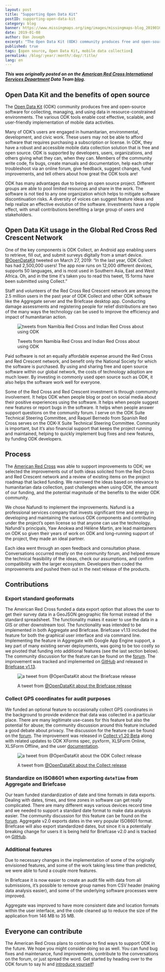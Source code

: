 ```yaml
---
layout: post
title: "Supporting Open Data Kit"
postID: supporting-open-data-kit
category: blog
banner: https://www.missingmaps.org/img/images/missingmaps-blog_20190108_banner.jpg
date: 2019-01-08
author: Dan Joseph
excerpt: "The Open Data Kit (ODK) community produces free and open-source software for collecting, managing, and using data in resource-constrained environments. The various ODK tools enable cost effective, scalable, and user-friendly implementation of mobile data activities. The American Red Cross was able to support improvements to ODK."
published: true
tags: [open source, Open Data Kit, mobile data collection]
permalink: /blog/:year/:month/:day/:title/
lang: en
---
```


_**This was originally posted on on the [American Red Cross International Services Department](https://www.redcross.org/about-us/our-work/international-services.html) Data Team [blog](https://americanredcross.github.io/2019/01/08/odk-collect-improvements/).**_

## Open Data Kit and the benefits of open source

The [Open Data Kit](http://opendatakit.org) (ODK) community produces free and open-source software for collecting, managing, and using data in resource-constrained environments. The various ODK tools enable cost effective, scalable, and user-friendly implementation of mobile data activities.

Many of ODK’s users are engaged in humanitarian, environmental, development, and civic work. These users may not be able to afford software that requires purchasing a subscription or license. In ODK, they have a robust and accessible mobile data collection solution that is free and open source. ODK is supported by developers, users, organizations, and others giving what they can, when they can. Members of the community write code, fix bugs, create manuals and documentation, help each other troubleshoot via an online forum, give feedback, suggest changes, fund improvements, and tell others about how great the ODK tools are!

ODK has many advantages due to being an open source project. Different groups are able to pool limited resources and share in the work. The software is not tied to any one organization which helps to mitigate software discontinuation risks. A diversity of voices can suggest feature ideas and help realize an effective evolution of the software. Investments have a ripple effect, with small contributions benefiting a large group of users and stakeholders. 

## Open Data Kit usage in the Global Red Cross Red Crescent Network

One of the key components is ODK Collect, an Android app enabling users to retrieve, fill out, and submit surveys digitally from a smart device. [@OpenDataKit](https://twitter.com/OpenDataKit/status/1110995026916593664) tweeted on March 27, 2019: “In the last year, ODK Collect has had 2,500,000 users! The app now runs on 12,000 different devices, supports 50 languages, and is most used in Southern Asia, East and West Africa. Oh, and in the time it's taken you to read this tweet, 15 forms have been submitted using Collect.”

Staff and volunteers of the Red Cross Red Crescent network are among the 2.5 million users in the past year of ODK Collect and other ODK software like the Aggregate server and the Briefcase desktop app. Conducting damage assessments and registering people for relief distributions are two of the many ways the technology can be used to improve the efficiency and impact of humanitarian action.

<figure>
<img alt="tweets from Namibia Red Cross and Indian Red Cross about using ODK" src="https://www.missingmaps.org/img/images/missingmaps-blog_20190108_supporting-odk-society-tweets.png">
<p class="caption">Tweets from Namibia Red Cross and Indian Red Cross about using ODK</p>
</figure>

Paid software is not an equally affordable expense around the Red Cross and Red Crescent network, and benefit only the National Society for which the software is purchased. By using and sharing free and open source software within our global network, the costs of technology adoption are much lower. By investing in commonly used open source such as ODK, it also helps the software work well for everyone. 

Some of the Red Cross and Red Crescent investment is through community involvement. It helps ODK when people blog or post on social media about their positive experiences using the software. It helps when people suggest new features or report bugs in the software. It helps when people answer support questions on the community forum. I serve on the ODK Suite Technical Steering Committee, and Raquel Bernedo from Spanish Red Cross serves on the ODK-X Suite Technical Steering Committee. Community is important, but it’s also financial support that keeps the project running and maintained, helping to quickly implement bug fixes and new features, by funding ODK developers.

## Process

The [American Red Cross](https://www.redcross.org) was able to support improvements to ODK; we selected the improvements out of both ideas solicited from the Red Cross and Red Crescent network and a review of existing items on the project roadmap that lacked funding. We narrowed the ideas based on relevance to humanitarian data collection, past challenges when using ODK, the amount of our funding, and the potential magnitude of the benefits to the wider ODK community.

We chose Nafundi to implement the improvements. Nafundi is a professional services company that invests significant time and energy in developing and maintaining the various ODK components and contributing under the project’s open license so that anyone can use the technology. Nafundi's principals, Yaw Anokwa and Hélène Martin, are lead maintainers on ODK so given their years of work on ODK and long-running support of the project, they made an ideal partner.

Each idea went through an open feedback and consultation phase. Conversations occurred mostly on the community forum, and helped ensure the technical feasibility of the ideas, check our assumptions, and confirm compatibility with the larger ecosystem. Developers then coded the improvements and pushed them out in the next release of the products.

## Contributions

### Export standard geoformats

The American Red Cross funded a data export option that allows the user to get their survey data in a GeoJSON geographic file format instead of the standard spreadsheet. The functionality makes it easier to use the data in a GIS or other downstream tool. The functionality was intended to be implemented in both Aggregate and Briefcase. Briefcase v1.13 included the feature  for both the graphical user interface and via command line. Implementing the feature in Aggregate with Google App Engine support, a key part of many existing server deployments, was going to be too costly so we pivoted that funding into additional features (see the last section below). The community discussion for the feature can be found on the [forum](https://forum.opendatakit.org/t/add-a-geojson-export-to-briefcase-and-aggregate/15184). The improvement was tracked and implemented on [GitHub](https://github.com/opendatakit/roadmap/issues/26) and released in [Briefcase v1.13](https://forum.opendatakit.org/t/odk-briefcase-v1-13/16442). 

<figure>
<img alt="a tweet from @OpenDataKit about the Briefcase release" src="https://www.missingmaps.org/img/images/missingmaps-blog_20190108_supporting-odk-tweet-briefcase.png">
<p class="caption">A tweet from <a href="https://twitter.com/i/web/status/1066995088511897600" target="_blank">@OpenDataKit about the Briefcase release</a></p>
</figure>

### Collect GPS coordinates for audit purposes

We funded an optional feature to occasionally collect GPS coordinates in the background to provide evidence that data was collected in a particular place. There are many legitimate use-cases for this feature but also the potential for abuse; the community discussion around this feature included a good debate about privacy. The discussion for the feature can be found on the [forum](https://forum.opendatakit.org/t/collect-extend-audit-log-to-include-gps-coordinates/15162). The improvement was released in [Collect v1.20 Beta](https://forum.opendatakit.org/t/odk-collect-v1-20-beta/18021) along with related updates to ODK XForms spec, pyxform, XLSForm Online, XLSForm Offline, and the user [documentation](https://docs.opendatakit.org/form-audit-log/).

<figure>
<img alt="a tweet from @OpenDataKit about the ODK Collect release" src="https://www.missingmaps.org/img/images/missingmaps-blog_20190108_supporting-odk-tweet-odk-audit.png">
  <p class="caption">A tweet from <a href="https://twitter.com/arphp/status/1100019065882583041" target="_blank">@OpenDataKit about the Collect release</a></p>
</figure>

### Standardize on ISO8601 when exporting `dateTime` from Aggregate and Briefcase

Our team funded standardization of date and time formats in data exports. Dealing with dates, times, and time zones in software can get really complicated. There are many different ways various devices record time and we needed to support a standard date format to make data analysis easier. The community discussion for this feature can be found on the [forum](https://forum.opendatakit.org/t/standardize-on-iso8601-for-date-and-time-exports-in-briefcase-aggregate-central/15159). Aggregate v2.0 exports dates in the very popular ISO8601 format. Briefcase will also export standardized dates, but since it is a potentially breaking change for users it is being held for Briefcase v2.0 and is tracked on [GitHub](https://github.com/opendatakit/briefcase/issues/720).

### Additional features

Due to necessary changes in the implementation of some of the originally envisioned features, and some of the work taking less time than predicted, we were able to fund a couple more features.

In Briefcase it is now easier to create an audit file with data from all submissions, it’s possible to remove group names from CSV header (making data analysis easier), and some of the underlying software processes were improved.

Aggregate was improved to have more consistent date and location formats within the user interface, and the code cleaned up to reduce the size of the application from 146 MB to 35 MB.

## Everyone can contribute

The American Red Cross plans to continue to find ways to support ODK in the future. We hope you might consider doing so as well. You can fund bug fixes and maintenance, fund improvements, contribute to the conversations on the forum, or just spread the word. Get started by heading over to the ODK forum to say hi and [introduce yourself](https://forum.opendatakit.org/t/introduce-yourself-here/6671)!
